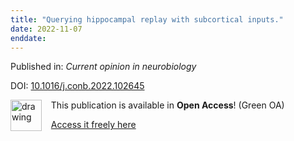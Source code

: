 ```yaml
---
title: "Querying hippocampal replay with subcortical inputs."
date: 2022-11-07
enddate:
---
```


Published in: *Current opinion in neurobiology*

DOI: [10.1016/j.conb.2022.102645](https://doi.org/10.1016/j.conb.2022.102645)

<img src="https://upload.wikimedia.org/wikipedia/commons/thumb/9/90/Open_Access_logo_PLoS_white_green.svg/576px-Open_Access_logo_PLoS_white_green.svg.png" alt="drawing" width="50" align="left"/> &nbsp;&nbsp;&nbsp;This publication is available in **Open Access**! (Green OA)

&nbsp;&nbsp;&nbsp;<a href="https://arxiv.org/pdf/2205.02665" download>Access it freely here</a>

